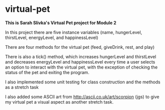 # virtual-pet

**This is Sarah Slivka's Virtual Pet project for Module 2**

In this project there are five instance variables (name, hungerLevel, thirstLevel, energyLevel, and happinessLevel)

There are four methods for the virtual pet (feed, giveDrink, rest, and play)

There is also a tick() method, which increases hungerLevel and thirstLevel and decreases energyLevel and happinessLevel every time a user selects an option to interact with the virtual pet, with the exception of checking the status of the pet and exiting the program.

I also implemented some unit testing for class construction and the methods as a stretch task

I also added some ASCII art from http://ascii.co.uk/art/scorpion (jgs) to give my virtual pet a visual aspect as another stretch task.

